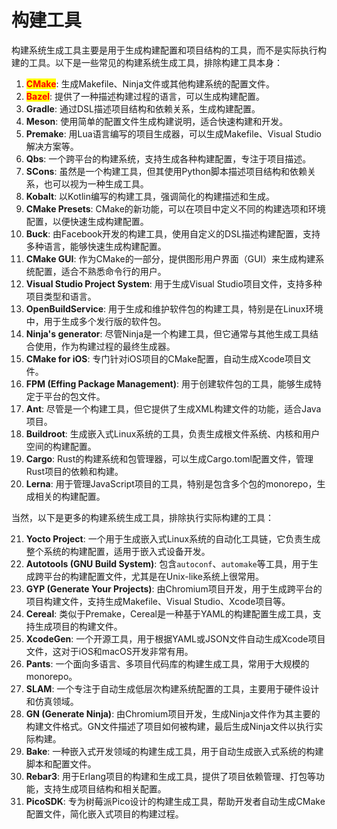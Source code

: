 # 构建工具

构建系统生成工具主要是用于生成构建配置和项目结构的工具，而不是实际执行构建的工具。以下是一些常见的构建系统生成工具，排除构建工具本身：

1. <mark style="color:red;">**CMake**</mark>: 生成Makefile、Ninja文件或其他构建系统的配置文件。
2. <mark style="color:red;">**Bazel**</mark>: 提供了一种描述构建过程的语言，可以生成构建配置。
3. **Gradle**: 通过DSL描述项目结构和依赖关系，生成构建配置。
4. **Meson**: 使用简单的配置文件生成构建说明，适合快速构建和开发。
5. **Premake**: 用Lua语言编写的项目生成器，可以生成Makefile、Visual Studio解决方案等。
6. **Qbs**: 一个跨平台的构建系统，支持生成各种构建配置，专注于项目描述。
7. **SCons**: 虽然是一个构建工具，但其使用Python脚本描述项目结构和依赖关系，也可以视为一种生成工具。
8. **Kobalt**: 以Kotlin编写的构建工具，强调简化的构建描述和生成。
9. **CMake Presets**: CMake的新功能，可以在项目中定义不同的构建选项和环境配置，以便快速生成构建配置。
10. **Buck**: 由Facebook开发的构建工具，使用自定义的DSL描述构建配置，支持多种语言，能够快速生成构建配置。
11. **CMake GUI**: 作为CMake的一部分，提供图形用户界面（GUI）来生成构建系统配置，适合不熟悉命令行的用户。
12. **Visual Studio Project System**: 用于生成Visual Studio项目文件，支持多种项目类型和语言。
13. **OpenBuildService**: 用于生成和维护软件包的构建工具，特别是在Linux环境中，用于生成多个发行版的软件包。
14. **Ninja's generator**: 尽管Ninja是一个构建工具，但它通常与其他生成工具结合使用，作为构建过程的最终生成器。
15. **CMake for iOS**: 专门针对iOS项目的CMake配置，自动生成Xcode项目文件。
16. **FPM (Effing Package Management)**: 用于创建软件包的工具，能够生成特定于平台的包文件。
17. **Ant**: 尽管是一个构建工具，但它提供了生成XML构建文件的功能，适合Java项目。
18. **Buildroot**: 生成嵌入式Linux系统的工具，负责生成根文件系统、内核和用户空间的构建配置。
19. **Cargo**: Rust的构建系统和包管理器，可以生成Cargo.toml配置文件，管理Rust项目的依赖和构建。
20. **Lerna**: 用于管理JavaScript项目的工具，特别是包含多个包的monorepo，生成相关的构建配置。

当然，以下是更多的构建系统生成工具，排除执行实际构建的工具：

21. **Yocto Project**: 一个用于生成嵌入式Linux系统的自动化工具链，它负责生成整个系统的构建配置，适用于嵌入式设备开发。
22. **Autotools (GNU Build System)**: 包含`autoconf`、`automake`等工具，用于生成跨平台的构建配置文件，尤其是在Unix-like系统上很常用。
23. **GYP (Generate Your Projects)**: 由Chromium项目开发，用于生成跨平台的项目构建文件，支持生成Makefile、Visual Studio、Xcode项目等。
24. **Cereal**: 类似于Premake，Cereal是一种基于YAML的构建配置生成工具，支持生成项目的构建文件。
25. **XcodeGen**: 一个开源工具，用于根据YAML或JSON文件自动生成Xcode项目文件，这对于iOS和macOS开发非常有用。
26. **Pants**: 一个面向多语言、多项目代码库的构建生成工具，常用于大规模的monorepo。
27. **SLAM**: 一个专注于自动生成低层次构建系统配置的工具，主要用于硬件设计和仿真领域。
28. **GN (Generate Ninja)**: 由Chromium项目开发，生成Ninja文件作为其主要的构建文件格式。GN文件描述了项目如何被构建，最后生成Ninja文件以执行实际构建。
29. **Bake**: 一种嵌入式开发领域的构建生成工具，用于自动生成嵌入式系统的构建脚本和配置文件。
30. **Rebar3**: 用于Erlang项目的构建和生成工具，提供了项目依赖管理、打包等功能，支持生成项目结构和相关配置。
31. **PicoSDK**: 专为树莓派Pico设计的构建生成工具，帮助开发者自动生成CMake配置文件，简化嵌入式项目的构建过程。
